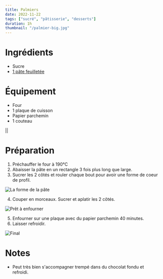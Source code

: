 ```yaml
---
title: Palmiers
date: 2022-11-22
tags: ["sucré", "pâtisserie", "desserts"]
duration: 1h
thumbnail: "/palmier-big.jpg"
---
```


# Ingrédients

+ Sucre
+ [1 pâte feuilletée](/recettes/pate-feuilletee)

# Équipement

+ Four
+ 1 plaque de cuisson
+ Papier parchemin
+ 1 couteau

||

# Préparation

1. Préchauffer le four à 190°C
2. Abaisser la pâte en un rectangle 3 fois plus long que large.
3. Sucrer les 2 côtés et rouler chaque bout pour avoir une forme de coeur de profil.

![La forme de la pâte](/step-3-palmier.jpg)

4. Couper en morceaux. Sucrer et aplatir les 2 côtés.

![Prêt à enfourner](/step-4-palmier.jpg)

5. Enfourner sur une plaque avec du papier parchemin 40 minutes.
6. Laisser refroidir.

![Final](/step-6-palmier.jpg)


# Notes

+ Peut très bien s'accompagner trempé dans du chocolat fondu et refroidi.